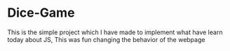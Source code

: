 # Dice-Game
This is the simple project which I have made to implement what have learn today about JS, This was fun changing the behavior of the webpage 
